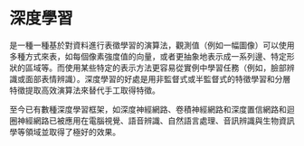 # 深度學習
是一種一種基於對資料進行表徵學習的演算法，觀測值（例如一幅圖像）可以使用多種方式來表，如每個像素強度值的向量，或者更抽象地表示成一系列邊、特定形狀的區域等。而使用某些特定的表示方法更容易從實例中學習任務（例如，臉部辨識或面部表情辨識）。深度學習的好處是用非監督式或半監督式的特徵學習和分層特徵提取高效演算法來替代手工取得特徵。

至今已有數種深度學習框架，如深度神經網路、卷積神經網路和深度置信網路和迴圈神經網路已被應用在電腦視覺、語音辨識、自然語言處理、音訊辨識與生物資訊學等領域並取得了極好的效果。